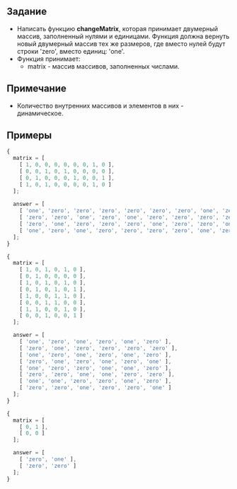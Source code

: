 ## Задание
- Написать функцию <b>changeMatrix</b>, которая принимает двумерный массив, заполненный нулями и единицами. Функция должна вернуть новый двумерный массив тех же размеров, где вместо нулей будут строки 'zero', вместо единиц: 'one'.
- Функция принимает:
  - matrix - массив массивов, заполненных числами.

## Примечание
- Количество внутренних массивов и элементов в них - динамическое.

## Примеры
```js
{
  matrix = [
    [ 1, 0, 0, 0, 0, 0, 0, 1, 0 ],
    [ 0, 0, 1, 0, 1, 0, 0, 0, 0 ],
    [ 0, 1, 0, 0, 0, 1, 0, 0, 1 ],
    [ 1, 0, 1, 0, 0, 0, 0, 1, 0 ]
  ];
  
  answer = [
    [ 'one', 'zero', 'zero', 'zero', 'zero', 'zero', 'zero', 'one', 'zero' ],
    [ 'zero', 'zero', 'one', 'zero', 'one', 'zero', 'zero', 'zero', 'zero' ],
    [ 'zero', 'one', 'zero', 'zero', 'zero', 'one', 'zero', 'zero', 'one' ],
    [ 'one', 'zero', 'one', 'zero', 'zero', 'zero', 'zero', 'one', 'zero' ]
  ];
}

{
  matrix = [
    [ 1, 0, 1, 0, 1, 0 ],
    [ 0, 1, 0, 0, 0, 0 ],
    [ 1, 0, 1, 0, 1, 0 ],
    [ 0, 1, 0, 1, 0, 1 ],
    [ 1, 0, 0, 1, 1, 0 ],
    [ 0, 0, 1, 1, 0, 0 ],
    [ 1, 1, 0, 0, 1, 0 ],
    [ 0, 0, 1, 0, 0, 1 ]
  ];

  answer = [
    [ 'one', 'zero', 'one', 'zero', 'one', 'zero' ],
    [ 'zero', 'one', 'zero', 'zero', 'zero', 'zero' ],
    [ 'one', 'zero', 'one', 'zero', 'one', 'zero' ],
    [ 'zero', 'one', 'zero', 'one', 'zero', 'one' ],
    [ 'one', 'zero', 'zero', 'one', 'one', 'zero' ],
    [ 'zero', 'zero', 'one', 'one', 'zero', 'zero' ],
    [ 'one', 'one', 'zero', 'zero', 'one', 'zero' ],
    [ 'zero', 'zero', 'one', 'zero', 'zero', 'one' ]
  ];
}

{
  matrix = [
    [ 0, 1 ],
    [ 0, 0 ]
  ];

  answer = [
    [ 'zero', 'one' ],
    [ 'zero', 'zero' ]
  ];
}
```